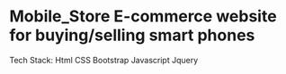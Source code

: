 # Mobile_Store E-commerce website for buying/selling smart phones
Tech Stack:
Html
CSS
Bootstrap
Javascript
Jquery
